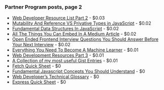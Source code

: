 ### Partner Program posts, page 2

- [Web Developer Resource List Part 2](https://medium.com/p/web-developer-resource-list-part-2-9c5cb56ab263) - $0.03
- [Mutability And Reference VS Privative Types in JavaScript](https://medium.com/p/mutability-and-reference-vs-privative-types-in-javascript-5294422db4b0) - $0.02
- [Fundamental Data Structures In JavaScript](https://medium.com/p/fundamental-data-structures-in-javascript-8f9f709c15b4) - $0.02
- [All The Things You Can Embed In A Medium Article](https://medium.com/p/all-the-things-you-can-embed-in-a-medium-article-b03a85c65d86) - $0.02
- [Open Ended Frontend Interview Questions You Should Answer Before Your Next Interview](https://medium.com/p/open-ended-frontend-interview-questions-you-should-answer-before-your-next-interview-7c9722712521) - $0.02
- [Everything You Need To Become A Machine Learner](https://medium.com/p/everything-you-need-to-become-a-machine-learner-382ee243f23c) - $0.01
- [Web Development Resources Part 3](https://medium.com/p/web-development-resources-part-3-f862ceb2b82a) - $0.01
- [A Collection of my most useful Gist Entries](https://medium.com/p/a-collection-of-my-most-useful-gist-entries-f4314f3ba3ab) - $0.01
- [Fetch Quick Sheet](https://medium.com/p/fetch-quick-sheet-8872650742b4) - $0
- [Fundamental Javascript Concepts You Should Understand](https://medium.com/p/fundamental-javascript-concepts-you-should-understand-81c4d839b827) - $0
- [Web Developer’s Technical Glossary](https://medium.com/p/web-developers-technical-glossary-2066beae5e96) - $0
- [Express Quick Sheet](https://medium.com/p/express-quick-sheet-8f93762c59ca) - $0
